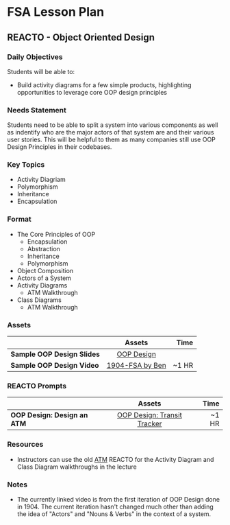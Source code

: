 # FSA Lesson Plan

## REACTO - Object Oriented Design

### Daily Objectives

Students will be able to:

- Build activity diagrams for a few simple products, highlighting opportunities to leverage core OOP design principles

### Needs Statement

Students need to be able to split a system into various components as well as indentify who are the major actors of that system are and their various user stories. This will be helpful to them as many companies still use OOP Design Principles in their codebases.

### Key Topics

- Activity Diagriam
- Polymorphism
- Inheritance
- Encapsulation

### Format

- The Core Principles of OOP
    - Encapsulation
    - Abstraction
    - Inheritance
    - Polymorphism
- Object Composition
- Actors of a System
- Activity Diagrams
    - ATM Walkthrough
- Class Diagrams
    - ATM Walkthrough

### Assets

|           | Assets             | Time  |
| ------------- |:---------------------: | -----:|
| **Sample OOP Design Slides**   | [OOP Design](https://drive.google.com/file/d/1A-C_gjCpPOpQ1YXYlXhS7EkVBgHCKH-C/view?usp=sharing)  |      |
| **Sample OOP Design Video** | [1904-FSA by Ben](https://www.youtube.com/watch?v=OMxafDnL9fc) | ~1 HR

### REACTO Prompts

|           | Assets             | Time  |
| ------------- |:---------------------: | -----:|
| **OOP Design: Design an ATM**   | [OOP Design: Transit Tracker][transit-tracker]  | ~1 HR |

[transit-tracker]: https://github.com/FullstackAcademy/technical-interview-prep/blob/master/REACTO-problems/04-system-design/01-transit-tracker.md

### Resources

- Instructors can use the old [ATM](https://github.com/FullstackAcademy/technical-interview-prep/blob/master/archive/algorithms/9-system-design/oop/atm.md) REACTO for the Activity Diagram and Class Diagram walkthroughs in the lecture

### Notes

- The currently linked video is from the first iteration of OOP Design done in 1904. The current iteration hasn't changed much other than adding the idea of "Actors" and "Nouns & Verbs" in the context of a system.
